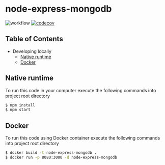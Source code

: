# node-express-mongodb

![workflow](https://github.com/leonardofurnielis/node-express-mongodb/actions/workflows/test-coverage.yml/badge.svg)
[![codecov](https://codecov.io/gh/leonardofurnielis/node-express-mongodb/branch/master/graph/badge.svg?token=3OQBM9XRVO)](https://codecov.io/gh/leonardofurnielis/node-express-mongodb)

## Table of Contents

- Developing locally
  - [Native runtime](#native-runtime)
  - [Docker](#docker)

## Native runtime 

To run this code in your computer execute the following commands into project root directory

```bash
$ npm install
$ npm start
```

## Docker

To run this code using Docker container execute the following commands into project root directory

```bash
$ docker build -t node-express-mongodb .
$ docker run -p 8080:3000 -d node-express-mongodb
```
